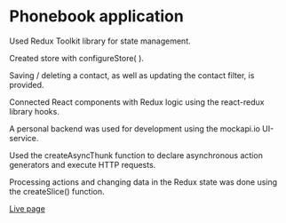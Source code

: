 # Phonebook application

Used Redux Toolkit library for state management.

Created store with configureStore( ).

Saving / deleting a contact, as well as updating the contact filter, is
provided.

Connected React components with Redux logic using the react-redux library hooks.

A personal backend was used for development using the mockapi.io UI-service.

Used the createAsyncThunk function to declare asynchronous action generators and
execute HTTP requests.

Processing actions and changing data in the Redux state was done using the
createSlice() function.

[Live page](https://aripluss.github.io/goit-react-hw-08-phonebook/)
